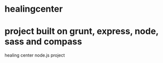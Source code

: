 healingcenter
=============
# project built on grunt, express, node, sass and compass
healing center node.js project

